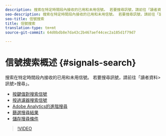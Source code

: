 ```yaml
---
description: 搜索在特定時間段內接收的已用和未用信號。 若要搜尋訊號，請前往「讀者資料>訊號>搜尋」。
seo-description: 搜索在特定時間段內接收的已用和未用信號。 若要搜尋訊號，請前往「讀者資料>訊號>搜尋」。
seo-title: 信號搜索
title: 信號搜索
translation-type: tm+mt
source-git-commit: 64d0bdb8e7da43c2b467aef44cec2a185d1f79d7

---
```



# 信號搜索概述 {#signals-search}

搜索在特定時間段內接收的已用和未用信號。 若要搜尋訊號，請前往「讀者資料&gt;訊號&gt;搜尋」。

* [按鍵值對搜索信號](/help/using/features/data-explorer/data-explorer-signals-search/data-explorer-search-pairs.md)
* [按過濾器搜索信號](/help/using/features/data-explorer/data-explorer-signals-search/data-explorer-search-filters.md)
* [Adobe Analytics的進階搜尋](/help/using/features/data-explorer/data-explorer-signals-search/data-explorer-search-analytics.md)
* [篩選搜尋結果](/help/using/features/data-explorer/data-explorer-signals-search/data-explorer-filter-results.md)
* [儲存搜尋條件](/help/using/features/data-explorer/data-explorer-signals-search/data-explorer-save-search.md)

>[!VIDEO](https://video.tv.adobe.com/v/25148/?captions=chi_hant)

